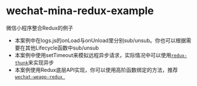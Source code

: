# wechat-mina-redux-example
微信小程序整合Redux的例子

- 本案例中在logs.js的onLoad与onUnload里分别sub/unsub。你也可以根据需要在其他Lifecycle函数中sub/unsub
- 本案例中使用setTimeout来模拟远程异步请求，实际情况中可以使用[`redux-thunk`](https://github.com/gaearon/redux-thunk)来实现异步
- 本案例使用Redux底层API实现，你可以使用高阶函数绑定的方法，推荐[`wechat-weapp-redux
`](https://github.com/charleyw/wechat-weapp-redux)
